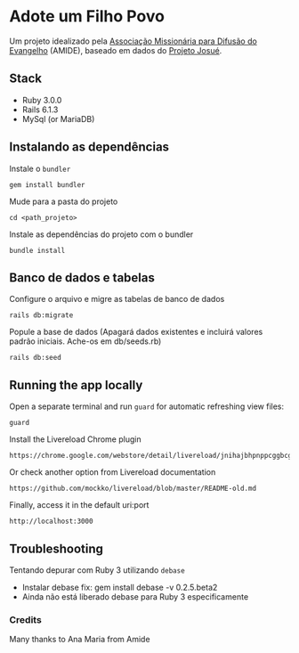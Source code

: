 # Adote um Filho Povo

Um projeto idealizado pela [Associação Missionária para Difusão do Evangelho](https://amide.org.br) (AMIDE), baseado em dados do [Projeto Josué](https://joshuaproject.net).

## Stack
- Ruby 3.0.0
- Rails 6.1.3
- MySql (or MariaDB)

## Instalando as dependências
Instale o `bundler`
```
gem install bundler
```
Mude para a pasta do projeto 
```
cd <path_projeto>
```
Instale as dependências do projeto com o bundler
```
bundle install
```
## Banco de dados e tabelas
Configure o arquivo e migre as tabelas de banco de dados
```
rails db:migrate
```
Popule a base de dados (Apagará dados existentes e incluirá valores padrão iniciais. Ache-os em db/seeds.rb)
```
rails db:seed
```
## Running the app locally
Open a separate terminal and run `guard` for automatic refreshing view files:
```
guard
```
Install the Livereload Chrome plugin
```
https://chrome.google.com/webstore/detail/livereload/jnihajbhpnppcggbcgedagnkighmdlei
```
Or check another option from Livereload documentation
```
https://github.com/mockko/livereload/blob/master/README-old.md
```
Finally, access it in the default uri:port
```
http://localhost:3000
```

## Troubleshooting
Tentando depurar com Ruby 3 utilizando `debase`
- Instalar debase fix: gem install debase -v 0.2.5.beta2
- Ainda não está liberado debase para Ruby 3 especificamente

### Credits
Many thanks to Ana Maria from Amide 
